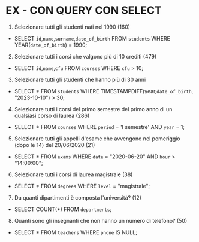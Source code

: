 # EX - CON QUERY CON SELECT

1. Selezionare tutti gli studenti nati nel 1990 (160)

- SELECT `id`,`name`,`surname`,`date_of_birth` FROM `students` WHERE YEAR(`date_of_birth`) = 1990;

2. Selezionare tutti i corsi che valgono più di 10 crediti (479)

- SELECT `id`,`name`,`cfu` FROM `courses` WHERE `cfu` > 10;

3. Selezionare tutti gli studenti che hanno più di 30 anni

- SELECT \* FROM `students` WHERE TIMESTAMPDIFF(year,`date_of_birth`, "2023-10-10") > 30;

4. Selezionare tutti i corsi del primo semestre del primo anno di un qualsiasi corso di
   laurea (286)

- SELECT \* FROM `courses` WHERE `period` = 'I semestre' AND `year` = 1;

5. Selezionare tutti gli appelli d'esame che avvengono nel pomeriggio (dopo le 14) del
   20/06/2020 (21)

- SELECT \* FROM `exams` WHERE `date` = "2020-06-20" AND `hour` > "14:00:00";

6. Selezionare tutti i corsi di laurea magistrale (38)

- SELECT \* FROM `degrees` WHERE `level` = "magistrale";

7. Da quanti dipartimenti è composta l'università? (12)

- SELECT COUNT(\*) FROM `departments`;

8. Quanti sono gli insegnanti che non hanno un numero di telefono? (50)

- SELECT \* FROM `teachers` WHERE `phone` IS NULL;
